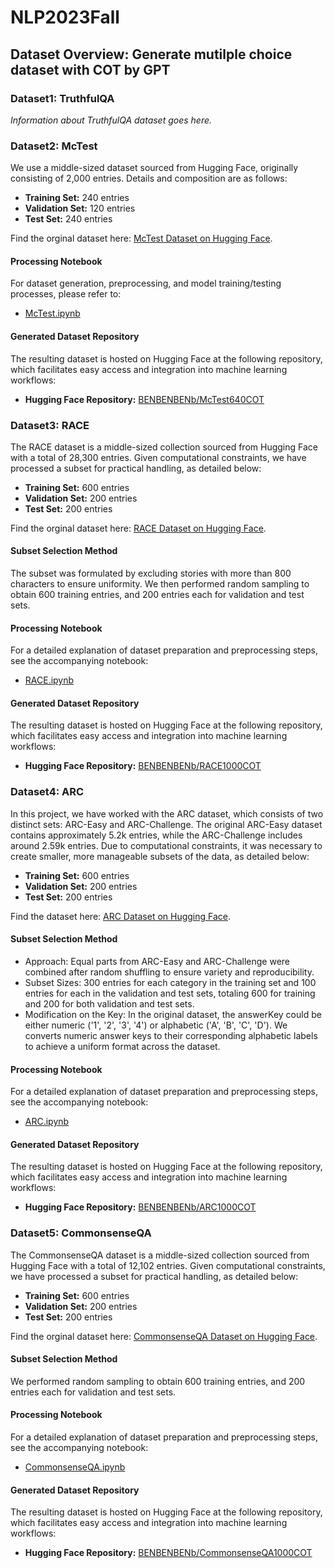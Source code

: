 # NLP2023Fall

## Dataset Overview: Generate mutilple choice dataset with COT by GPT
### Dataset1: TruthfulQA

*Information about TruthfulQA dataset goes here.*

### Dataset2: McTest

We use a middle-sized dataset sourced from Hugging Face, originally consisting of 2,000 entries. Details and composition are as follows:

- **Training Set:** 240 entries
- **Validation Set:** 120 entries
- **Test Set:** 240 entries

Find the orginal dataset here: [McTest Dataset on Hugging Face](https://huggingface.co/datasets/sagnikrayc/mctest).

#### Processing Notebook

For dataset generation, preprocessing, and model training/testing processes, please refer to:

- [McTest.ipynb](gpt-multiple-choice-cot-dataset-generator/McTest/McTest.ipynb)

#### Generated Dataset Repository

The resulting dataset is hosted on Hugging Face at the following repository, which facilitates easy access and integration into machine learning workflows:

- **Hugging Face Repository:** [BENBENBENb/McTest640COT](https://huggingface.co/datasets/BENBENBENb/McTest640COT)

### Dataset3: RACE

The RACE dataset is a middle-sized collection sourced from Hugging Face with a total of 28,300 entries. Given computational constraints, we have processed a subset for practical handling, as detailed below:

- **Training Set:** 600 entries
- **Validation Set:** 200 entries
- **Test Set:** 200 entries

Find the orginal dataset here: [RACE Dataset on Hugging Face](https://huggingface.co/datasets/race/viewer/middle).

#### Subset Selection Method

The subset was formulated by excluding stories with more than 800 characters to ensure uniformity. We then performed random sampling to obtain 600 training entries, and 200 entries each for validation and test sets.

#### Processing Notebook

For a detailed explanation of dataset preparation and preprocessing steps, see the accompanying notebook:

- [RACE.ipynb](gpt-multiple-choice-cot-dataset-generator/RACE/RACE.ipynb)

#### Generated Dataset Repository

The resulting dataset is hosted on Hugging Face at the following repository, which facilitates easy access and integration into machine learning workflows:

- **Hugging Face Repository:** [BENBENBENb/RACE1000COT](https://huggingface.co/datasets/BENBENBENb/RACE1000COT)

### Dataset4: ARC
In this project, we have worked with the ARC dataset, which consists of two distinct sets: ARC-Easy and ARC-Challenge. The original ARC-Easy dataset contains approximately 5.2k entries, while the ARC-Challenge includes around 2.59k entries. Due to computational constraints, it was necessary to create smaller, more manageable subsets of the data, as detailed below:

- **Training Set:** 600 entries
- **Validation Set:** 200 entries
- **Test Set:** 200 entries

Find the dataset here: [ARC Dataset on Hugging Face](https://huggingface.co/datasets/ai2_arc/viewer/ARC-Easy).

#### Subset Selection Method
- Approach: Equal parts from ARC-Easy and ARC-Challenge were combined after random shuffling to ensure variety and reproducibility.
- Subset Sizes: 300 entries for each category in the training set and 100 entries for each in the validation and test sets, totaling 600 for training and 200 for both validation and test sets.
- Modification on the Key: In the original dataset, the answerKey could be either numeric ('1', '2', '3', '4') or alphabetic ('A', 'B', 'C', 'D'). We converts numeric answer keys to their corresponding alphabetic labels to achieve a uniform format across the dataset.

#### Processing Notebook

For a detailed explanation of dataset preparation and preprocessing steps, see the accompanying notebook:

- [ARC.ipynb](gpt-multiple-choice-cot-dataset-generator/ARC/ARC.ipynb)

#### Generated Dataset Repository

The resulting dataset is hosted on Hugging Face at the following repository, which facilitates easy access and integration into machine learning workflows:

- **Hugging Face Repository:** [BENBENBENb/ARC1000COT](https://huggingface.co/datasets/BENBENBENb/ARC1000COT)

### Dataset5: CommonsenseQA

The CommonsenseQA dataset is a middle-sized collection sourced from Hugging Face with a total of 12,102 entries. Given computational constraints, we have processed a subset for practical handling, as detailed below:

- **Training Set:** 600 entries
- **Validation Set:** 200 entries
- **Test Set:** 200 entries

Find the orginal dataset here: [CommonsenseQA Dataset on Hugging Face](https://huggingface.co/datasets/commonsense_qa).

#### Subset Selection Method

We performed random sampling to obtain 600 training entries, and 200 entries each for validation and test sets.

#### Processing Notebook

For a detailed explanation of dataset preparation and preprocessing steps, see the accompanying notebook:

- [CommonsenseQA.ipynb](gpt-multiple-choice-cot-dataset-generator/CommonsenseQA/CommonsenseQA.ipynb)

#### Generated Dataset Repository

The resulting dataset is hosted on Hugging Face at the following repository, which facilitates easy access and integration into machine learning workflows:

- **Hugging Face Repository:** [BENBENBENb/CommonsenseQA1000COT](https://huggingface.co/datasets/BENBENBENb/CommonsenseQA1000COT)